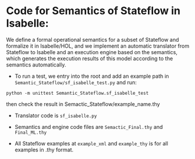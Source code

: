   
# Code for Semantics of Stateflow in Isabelle:

We define a formal operational semantics for a subset of Stateflow and formalize it in Isabelle/HOL, and we implement an automatic translator from Stateflow to Isabelle and an execution engine based on the semantics, which generates the execution results of this model according to the semantics automatically.

* To run a test, we entry into the root and add an example path in ```Semantic_Stateflow/sf_isabelle_test.py``` and run:

```python -m unittest Semantic_Stateflow.sf_isabelle_test```

then check the result in Semactic_Stateflow/example_name.thy

* Translator code is ```sf_isabelle.py```

* Semantics and engine code files are ```Semactic_Final.thy``` and ```Final_ML.thy```

* All Stateflow examples at ```example_xml``` and ```example_thy``` is for all examples in .thy format.


